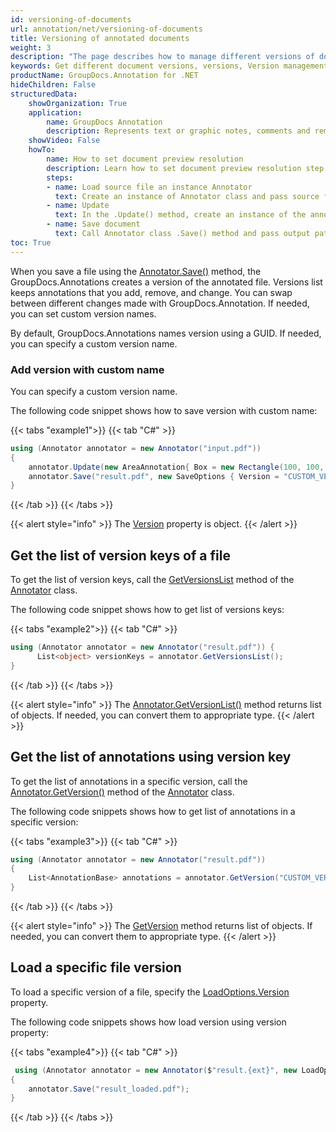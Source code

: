 ```yaml
---
id: versioning-of-documents
url: annotation/net/versioning-of-documents
title: Versioning of annotated documents
weight: 3
description: "The page describes how to manage different versions of document using GroupDocs.Annotation for .NET API."
keywords: Get different document versions, versions, Version management
productName: GroupDocs.Annotation for .NET
hideChildren: False
structuredData:
    showOrganization: True
    application:    
        name: GroupDocs Annotation
        description: Represents text or graphic notes, comments and remarks attached to a specific part of the content of the document using C#
    showVideo: False
    howTo:
        name: How to set document preview resolution
        description: Learn how to set document preview resolution step by step
        steps:
        - name: Load source file an instance Annotator
          text: Create an instance of Annotator class and pass source file path as a constructor parameter. You may specify absolute or relative file path as per your requirements.
        - name: Update
          text: In the .Update() method, create an instance of the annotation class and set its coordinates using the Box class.
        - name: Save document
          text: Call Annotator class .Save() method and pass output path file and instance of the SaveOptions class and set the version.
toc: True
---
```


When you save a file using the [Annotator.Save()](https://reference.groupdocs.com/annotation/net/groupdocs.annotation/annotator/methods/save/index) method, the GroupDocs.Annotations creates a version of the annotated file. Versions list keeps annotations that you add, remove, and change. You can swap between different changes made with GroupDocs.Annotation. If needed, you can set custom version names.

By default, GroupDocs.Annotations names version using a GUID. If needed, you can specify a custom version name.

### Add version with custom name

You can specify a custom version name.
  
The following code snippet shows how to save version with custom name:

{{< tabs "example1">}}
{{< tab "C#" >}}
```csharp
using (Annotator annotator = new Annotator("input.pdf"))
{
	annotator.Update(new AreaAnnotation{ Box = new Rectangle(100, 100, 100, 100) });
	annotator.Save("result.pdf", new SaveOptions { Version = "CUSTOM_VERSION" });
}
```
{{< /tab >}}
{{< /tabs >}}

{{< alert style="info" >}}
The [Version](https://reference.groupdocs.com/annotation/net/groupdocs.annotation.options/saveoptions/properties/version) property is object.
{{< /alert >}}

## Get the list of version keys of a file

To get the list of version keys, call the [GetVersionsList](https://reference.groupdocs.com/annotation/net/groupdocs.annotation/annotator/methods/getversionslist) method of the [Annotator](https://reference.groupdocs.com/annotation/net/groupdocs.annotation/annotator) class.

The following code snippet shows how to get list of versions keys:

{{< tabs "example2">}}
{{< tab "C#" >}}
```csharp
using (Annotator annotator = new Annotator("result.pdf")) { 
      List<object> versionKeys = annotator.GetVersionsList();
}
```
{{< /tab >}}
{{< /tabs >}}

{{< alert style="info" >}}
The [Annotator.GetVersionList()](https://reference.groupdocs.com/annotation/net/groupdocs.annotation/annotator/methods/getversionslist) method returns list of objects. If needed, you can convert them to appropriate type.
{{< /alert >}}

## Get the list of annotations using version key

To get the list of annotations in a specific version, call the [Annotator.GetVersion()](https://reference.groupdocs.com/annotation/net/groupdocs.annotation/annotator/methods/getversionslist) method of the [Annotator](https://reference.groupdocs.com/annotation/net/groupdocs.annotation/annotator) class.

The following code snippets shows how to get list of annotations in a specific version:

{{< tabs "example3">}}
{{< tab "C#" >}}
```csharp
using (Annotator annotator = new Annotator("result.pdf"))
{
    List<AnnotationBase> annotations = annotator.GetVersion("CUSTOM_VERSION");
}
```
{{< /tab >}}
{{< /tabs >}}

{{< alert style="info" >}}
The [GetVersion](https://reference.groupdocs.com/annotation/net/groupdocs.annotation/annotator/methods/getversionslist) method returns list of objects. If needed, you can convert them to appropriate type.
{{< /alert >}}

## Load a specific file version

To load a specific version of a file, specify the [LoadOptions.Version](https://reference.groupdocs.com/annotation/net/groupdocs.annotation.options/loadoptions/properties/version) property.

The following code snippets shows how load version using version property:

{{< tabs "example4">}}
{{< tab "C#" >}}
```csharp
 using (Annotator annotator = new Annotator($"result.{ext}", new LoadOptions { Version = "CUSTOM_VERSION" }))
{
	annotator.Save("result_loaded.pdf");
}
```
{{< /tab >}}
{{< /tabs >}}